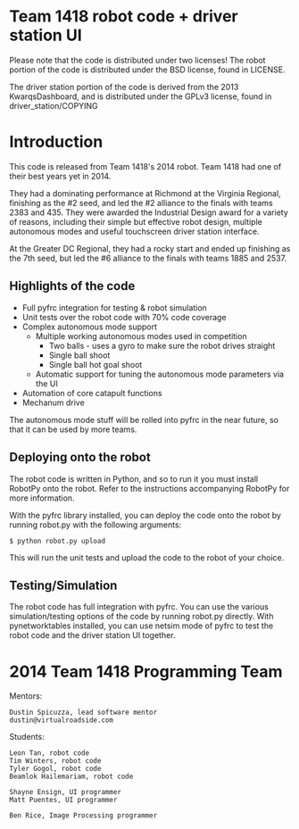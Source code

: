 
Team 1418 robot code + driver station UI
========================================

Please note that the code is distributed under two licenses! The robot portion
of the code is distributed under the BSD license, found in LICENSE. 

The driver station portion of the code is derived from the 2013 KwarqsDashboard,
and is distributed under the GPLv3 license, found in driver_station/COPYING

Introduction
============

This code is released from Team 1418's 2014 robot. Team 1418 had one of their
best years yet in 2014. 

They had a dominating performance at Richmond at the Virginia Regional,
finishing as the #2 seed, and led the #2 alliance to the finals with teams
2383 and 435. They were awarded the Industrial Design award for a variety
of reasons, including their simple but effective robot design, multiple
autonomous modes and useful touchscreen driver station interface.  

At the Greater DC Regional, they had a rocky start and ended up finishing
as the 7th seed, but led the #6 alliance to the finals with teams 1885 and
2537. 

Highlights of the code
----------------------

* Full pyfrc integration for testing & robot simulation
* Unit tests over the robot code with 70% code coverage
* Complex autonomous mode support
	* Multiple working autonomous modes used in competition
		* Two balls - uses a gyro to make sure the robot drives straight
		* Single ball shoot
		* Single ball hot goal shoot
	* Automatic support for tuning the autonomous mode parameters
	  via the UI
* Automation of core catapult functions
* Mechanum drive

The autonomous mode stuff will be rolled into pyfrc in the near future, so
that it can be used by more teams. 


Deploying onto the robot
------------------------

The robot code is written in Python, and so to run it you must install 
RobotPy onto the robot. Refer to the instructions accompanying RobotPy
for more information. 

With the pyfrc library installed, you can deploy the code onto the robot
by running robot.py with the following arguments:

	$ python robot.py upload
	
This will run the unit tests and upload the code to the robot of your
choice.

Testing/Simulation
------------------

The robot code has full integration with pyfrc. You can use the various
simulation/testing options of the code by running robot.py directly. With
pynetworktables installed, you can use netsim mode of pyfrc to test the
robot code and the driver station UI together. 



2014 Team 1418 Programming Team
===============================

Mentors:

	Dustin Spicuzza, lead software mentor
	dustin@virtualroadside.com
	
Students:

	Leon Tan, robot code
	Tim Winters, robot code
	Tyler Gogol, robot code
	Beamlok Hailemariam, robot code
		
	Shayne Ensign, UI programmer
	Matt Puentes, UI programmer
	
	Ben Rice, Image Processing programmer
